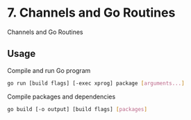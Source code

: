# 7. Channels and Go Routines

Channels and Go Routines

## Usage

Compile and run Go program

```bash
go run [build flags] [-exec xprog] package [arguments...]
```

Compile packages and dependencies

```bash
go build [-o output] [build flags] [packages]
```
